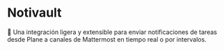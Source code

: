 # Notivault
🔄 Una integración ligera y extensible para enviar notificaciones de tareas desde Plane a canales de Mattermost en tiempo real o por intervalos.
